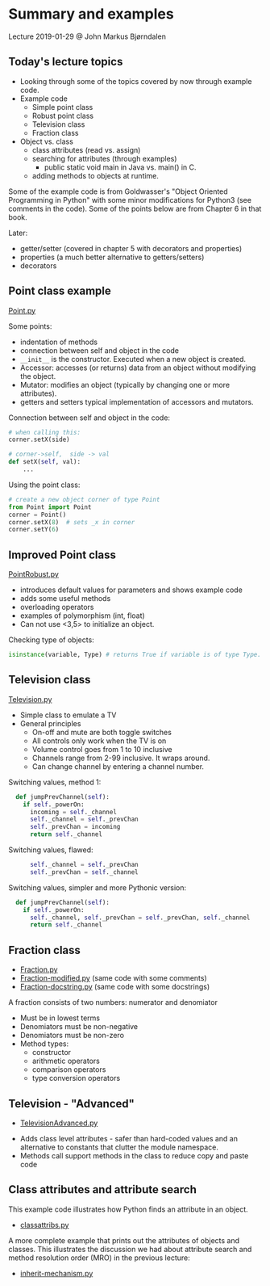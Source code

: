 Summary and examples
====================

Lecture 2019-01-29
@ John Markus Bjørndalen

Today's lecture topics
----------------------
- Looking through some of the topics covered by now through example code. 
- Example code 
  - Simple point class
  - Robust point class
  - Television class
  - Fraction class
- Object vs. class
  - class attributes (read vs. assign) 
  - searching for attributes (through examples) 
    - public static void main in Java vs. main() in C. 
  - adding methods to objects at runtime. 


Some of the example code is from Goldwasser's "Object Oriented
Programming in Python" with some minor modifications for Python3 (see
comments in the code). Some of the points below are from Chapter 6 in
that book.

Later: 
- getter/setter (covered in chapter 5 with decorators and properties)
- properties (a much better alternative to getters/setters)
- decorators 



Point class example
-------------------

[Point.py](code/Point.py)


Some points: 
- indentation of methods
- connection between self and object in the code
- `__init__` is the constructor. Executed when a new object is created. 
- Accessor: accesses (or returns) data from an object without modifying the object. 
- Mutator: modifies an object (typically by changing one or more attributes).
- getters and setters typical implementation of accessors and mutators. 

Connection between self and object in the code: 
```python
# when calling this: 
corner.setX(side)      

# corner->self,  side -> val
def setX(self, val):
    ...
```

Using the point class: 
```python
# create a new object corner of type Point
from Point import Point
corner = Point()
corner.setX(8)  # sets _x in corner
corner.setY(6)
```

Improved Point class
--------------------

[PointRobust.py](code/PointRobust.py)

- introduces default values for parameters and shows example code
- adds some useful methods
- overloading operators
- examples of polymorphism (int, float)
- Can not use <3,5> to initialize an object. 

Checking type of objects: 
```python
isinstance(variable, Type) # returns True if variable is of type Type. 
```

Television class
-----------------

[Television.py](code/Television.py)

- Simple class to emulate a TV 
- General principles
  - On-off and mute are both toggle switches
  - All controls only work when the TV is on
  - Volume control goes from 1 to 10 inclusive
  - Channels range from 2-99 inclusive. It wraps around. 
  - Can change channel by entering a channel number. 

Switching values, method 1:
```python
  def jumpPrevChannel(self):
    if self._powerOn:
      incoming = self._channel
      self._channel = self._prevChan
      self._prevChan = incoming
      return self._channel
```

Switching values, flawed:
```python
      self._channel = self._prevChan
      self._prevChan = self._channel
```

Switching values, simpler and more Pythonic version:
```python
  def jumpPrevChannel(self):
    if self._powerOn:
      self._channel, self._prevChan = self._prevChan, self._channel
      return self._channel
```


Fraction class
--------------
* [Fraction.py](code/Fraction.py)
* [Fraction-modified.py](code/Fraction-modified.py) (same code with some comments)
* [Fraction-docstring.py](code/Fraction-docstring.py) (same code with some docstrings)

A fraction consists of two numbers: numerator and denomiator
- Must be in lowest terms 
- Denomiators must be non-negative
- Denomiators must be non-zero
- Method types: 
  - constructor
  - arithmetic operators
  - comparison operators
  - type conversion operators

Television - "Advanced" 
--------------------

* [TelevisionAdvanced.py](code/TelevisionAdvanced.py)

- Adds class level attributes - safer than hard-coded values and an alternative to constants that clutter the module namespace. 
- Methods call support methods in the class to reduce copy and paste code



Class attributes and attribute search
-------------------------------------

This example code illustrates how Python finds an attribute in an object. 
* [classattribs.py](code/classattribs.py)

A more complete example that prints out the attributes of objects and classes. This illustrates the discussion we had about attribute search and method resolution order (MRO) in the previous lecture: 

* [inherit-mechanism.py](code/inherit-mechanism.py)


